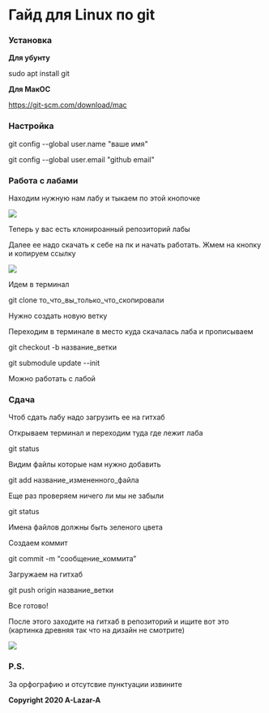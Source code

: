 # Гайд для Linux по git
### Установка

**Для убунту**

sudo apt install git

**Для МакОС**

https://git-scm.com/download/mac

### Настройка

git config --global user.name "ваше имя"

git config --global user.email "github email"

### Работа с лабами

Находим нужную нам лабу и тыкаем по этой кнопочке

![](https://camo.githubusercontent.com/00c8cb4d3424672f90d1e15d5daf8da7b3a3f9ef/687474703a2f2f692e737461636b2e696d6775722e636f6d2f6c72346d6c2e706e67)

Теперь у вас есть клонироанный репозиторий лабы 

Далее ее надо скачать к себе на пк и начать работать. Жмем на кнопку и копируем ссылку

![](https://miro.medium.com/max/576/1*CSsM8NturhjcrN2npNMLQg.png)

Идем в терминал 

git clone то_что_вы_только_что_скопировали

Нужно создать новую ветку

Переходим в терминале в место куда скачалась лаба и прописываем

git checkout -b название_ветки

git submodule update --init

Можно работать с лабой

### Сдача

Чтоб сдать лабу надо загрузить ее на гитхаб

Открываем терминал и переходим туда где лежит лаба

git status

Видим файлы которые нам нужно добавить 

git add название_измененного_файла

Еще раз проверяем ничего ли мы не забыли

git status

Имена файлов должны быть зеленого цвета

Создаем коммит

git commit -m “сообщение_коммита”

Загружаем на гитхаб

git push origin название_ветки

Все готово!

После этого заходите на гитхаб в репозиторий и ищите вот это (картинка древняя так что на дизайн не смотрите)

![](https://camo.githubusercontent.com/b2e05b217506fb6ea71399fe3d6ac11a66c5d294/68747470733a2f2f7777772e766f67656c6c612e636f6d2f7475746f7269616c732f4769744875622f696d672f6372656174652d70756c6c2d726571756573742e706e67)

### P.S.

За орфографию и отсутсвие пунктуации извините 

**Copyright 2020 A-Lazar-A**
